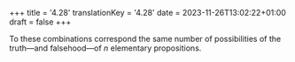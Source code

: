 +++
title = '4.28'
translationKey = '4.28'
date = 2023-11-26T13:02:22+01:00
draft = false
+++

To these combinations correspond the same number of possibilities of the truth—and falsehood—of <span class="mathmode"><var>n</var></span> elementary propositions.
